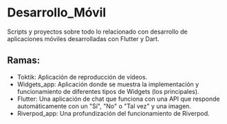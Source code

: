 # Desarrollo_Móvil
Scripts y proyectos sobre todo lo relacionado con desarrollo de aplicaciones móviles desarrolladas con Flutter y Dart.

## Ramas:
* Toktik: Aplicación de reproducción de vídeos.
* Widgets_app: Aplicación donde se muestra la implementación y funcionamiento de diferentes tipos de Widgets (los principales).
* Flutter: Una aplicación de chat que funciona con una API que responde automáticamente con un "Sí", "No" o "Tal vez" y una imagen.
* Riverpod_app: Una profundización del funcionamiento de Riverpod.
